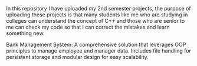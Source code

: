 In this repository I have uploaded my 2nd semester projects, the purpose of uploading these projects is that many students like me who are studying in colleges can understand the concept of C++ and those who are senior to me can check my code so that I can correct the mistakes and learn something new.

Bank Management System:
A comprehensive solution that leverages OOP principles to manage employee and manager data. Includes file handling for persistent storage and modular design for easy scalability.
